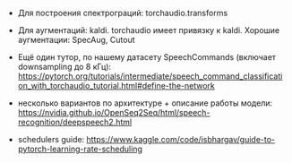 - Для построения спектрограций: torchaudio.transforms
- Для аугментаций: kaldi. torchaudio имеет привязку к kaldi. Хорошие аугментации: SpecAug, Cutout
- Ещё один тутор, по нашему датасету SpeechCommands (включает downsampling до 8 кГц): https://pytorch.org/tutorials/intermediate/speech_command_classification_with_torchaudio_tutorial.html#define-the-network
- несколько вариантов по архитектуре + описание работы модели: https://nvidia.github.io/OpenSeq2Seq/html/speech-recognition/deepspeech2.html

- schedulers guide: https://www.kaggle.com/code/isbhargav/guide-to-pytorch-learning-rate-scheduling